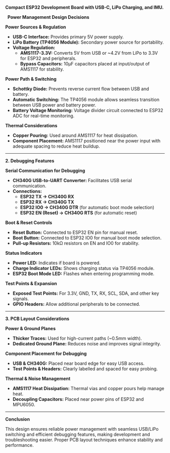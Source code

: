 ﻿**Compact ESP32 Development Board with USB-C, LiPo Charging, and IMU.**

` `**Power Management Design Decisions**

**Power Sources & Regulation**

- **USB-C Interface:** Provides primary 5V power supply.
- **LiPo Battery (TP4056 Module):** Secondary power source for portability.
- **Voltage Regulation:**
  - **AMS1117-3.3V:** Converts 5V from USB or ~4.2V from LiPo to 3.3V for ESP32 and peripherals.
  - **Bypass Capacitors:** 10µF capacitors placed at input/output of AMS1117 for stability.

**Power Path & Switching**

- **Schottky Diode:** Prevents reverse current flow between USB and battery.
- **Automatic Switching:** The TP4056 module allows seamless transition between USB power and battery power.
- **Battery Voltage Monitoring:** Voltage divider circuit connected to ESP32 ADC for real-time monitoring.

**Thermal Considerations**

- **Copper Pouring:** Used around AMS1117 for heat dissipation.
- **Component Placement:** AMS1117 positioned near the power input with adequate spacing to reduce heat buildup.
-----
**2. Debugging Features**

**Serial Communication for Debugging**

- **CH340G USB-to-UART Converter:** Facilitates USB serial communication.
- **Connections:**
  - **ESP32 TX → CH340G RX**
  - **ESP32 RX → CH340G TX**
  - **ESP32 IO0 → CH340G DTR** (for automatic boot mode selection)
  - **ESP32 EN (Reset) → CH340G RTS** (for automatic reset)

**Boot & Reset Controls**

- **Reset Button:** Connected to ESP32 EN pin for manual reset.
- **Boot Button:** Connected to ESP32 IO0 for manual boot mode selection.
- **Pull-up Resistors:** 10kΩ resistors on EN and IO0 for stability.

**Status Indicators**

- **Power LED:** Indicates if board is powered.
- **Charge Indicator LEDs:** Shows charging status via TP4056 module.
- **ESP32 Boot Mode LED:** Flashes when entering programming mode.

**Test Points & Expansion**

- **Exposed Test Points:** For 3.3V, GND, TX, RX, SCL, SDA, and other key signals.
- **GPIO Headers:** Allow additional peripherals to be connected.
-----
**3. PCB Layout Considerations**

**Power & Ground Planes**

- **Thicker Traces:** Used for high-current paths (~0.5mm width).
- **Dedicated Ground Plane:** Reduces noise and improves signal integrity.

**Component Placement for Debugging**

- **USB & CH340G:** Placed near board edge for easy USB access.
- **Test Points & Headers:** Clearly labelled and spaced for easy probing.

**Thermal & Noise Management**

- **AMS1117 Heat Dissipation:** Thermal vias and copper pours help manage heat.
- **Decoupling Capacitors:** Placed near power pins of ESP32 and MPU6050.
-----
**Conclusion**

This design ensures reliable power management with seamless USB/LiPo switching and efficient debugging features, making development and troubleshooting easier. Proper PCB layout techniques enhance stability and performance.

